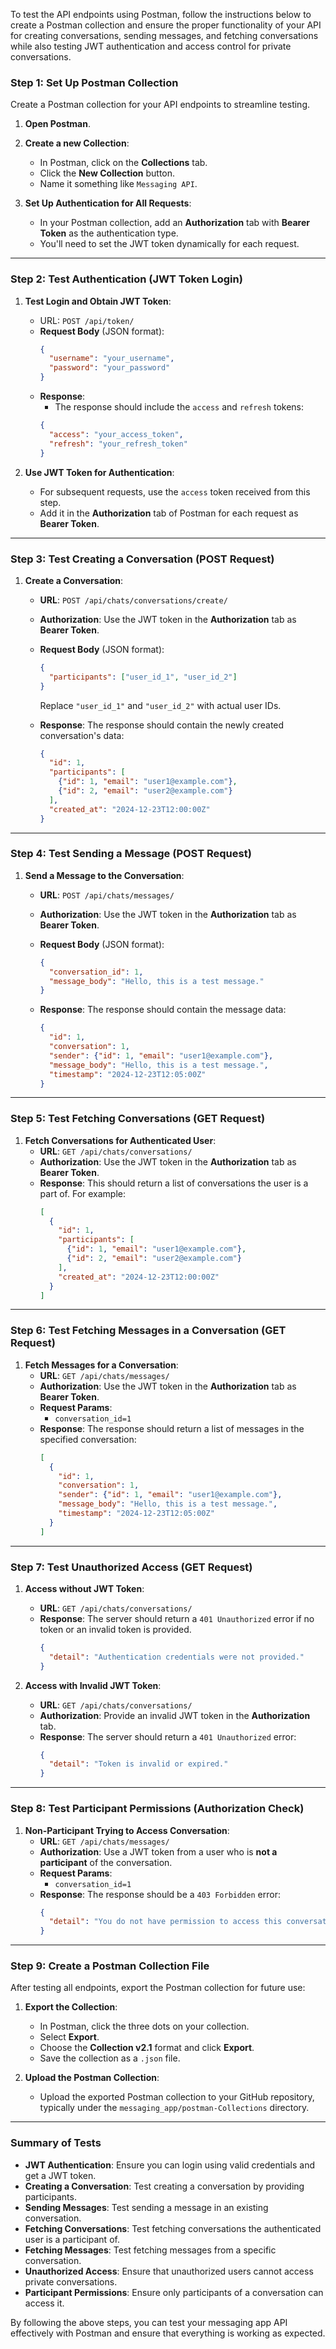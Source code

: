 To test the API endpoints using Postman, follow the instructions below to create a Postman collection and ensure the proper functionality of your API for creating conversations, sending messages, and fetching conversations while also testing JWT authentication and access control for private conversations.

### Step 1: **Set Up Postman Collection**
Create a Postman collection for your API endpoints to streamline testing.

1. **Open Postman**.
2. **Create a new Collection**:
    - In Postman, click on the **Collections** tab.
    - Click the **New Collection** button.
    - Name it something like `Messaging API`.

3. **Set Up Authentication for All Requests**:
    - In your Postman collection, add an **Authorization** tab with **Bearer Token** as the authentication type.
    - You'll need to set the JWT token dynamically for each request.

---

### Step 2: **Test Authentication (JWT Token Login)**

1. **Test Login and Obtain JWT Token**:
    - URL: `POST /api/token/`
    - **Request Body** (JSON format):
      ```json
      {
        "username": "your_username",
        "password": "your_password"
      }
      ```
    - **Response**:
      - The response should include the `access` and `refresh` tokens:
      ```json
      {
        "access": "your_access_token",
        "refresh": "your_refresh_token"
      }
      ```

2. **Use JWT Token for Authentication**:
    - For subsequent requests, use the `access` token received from this step.
    - Add it in the **Authorization** tab of Postman for each request as **Bearer Token**.

---

### Step 3: **Test Creating a Conversation (POST Request)**

1. **Create a Conversation**:
    - **URL**: `POST /api/chats/conversations/create/`
    - **Authorization**: Use the JWT token in the **Authorization** tab as **Bearer Token**.
    - **Request Body** (JSON format):
      ```json
      {
        "participants": ["user_id_1", "user_id_2"]
      }
      ```
      Replace `"user_id_1"` and `"user_id_2"` with actual user IDs.

    - **Response**:
      The response should contain the newly created conversation's data:
      ```json
      {
        "id": 1,
        "participants": [
          {"id": 1, "email": "user1@example.com"},
          {"id": 2, "email": "user2@example.com"}
        ],
        "created_at": "2024-12-23T12:00:00Z"
      }
      ```

---

### Step 4: **Test Sending a Message (POST Request)**

1. **Send a Message to the Conversation**:
    - **URL**: `POST /api/chats/messages/`
    - **Authorization**: Use the JWT token in the **Authorization** tab as **Bearer Token**.
    - **Request Body** (JSON format):
      ```json
      {
        "conversation_id": 1,
        "message_body": "Hello, this is a test message."
      }
      ```

    - **Response**:
      The response should contain the message data:
      ```json
      {
        "id": 1,
        "conversation": 1,
        "sender": {"id": 1, "email": "user1@example.com"},
        "message_body": "Hello, this is a test message.",
        "timestamp": "2024-12-23T12:05:00Z"
      }
      ```

---

### Step 5: **Test Fetching Conversations (GET Request)**

1. **Fetch Conversations for Authenticated User**:
    - **URL**: `GET /api/chats/conversations/`
    - **Authorization**: Use the JWT token in the **Authorization** tab as **Bearer Token**.
    - **Response**:
      This should return a list of conversations the user is a part of. For example:
      ```json
      [
        {
          "id": 1,
          "participants": [
            {"id": 1, "email": "user1@example.com"},
            {"id": 2, "email": "user2@example.com"}
          ],
          "created_at": "2024-12-23T12:00:00Z"
        }
      ]
      ```

---

### Step 6: **Test Fetching Messages in a Conversation (GET Request)**

1. **Fetch Messages for a Conversation**:
    - **URL**: `GET /api/chats/messages/`
    - **Authorization**: Use the JWT token in the **Authorization** tab as **Bearer Token**.
    - **Request Params**:
      - `conversation_id=1`
    - **Response**:
      The response should return a list of messages in the specified conversation:
      ```json
      [
        {
          "id": 1,
          "conversation": 1,
          "sender": {"id": 1, "email": "user1@example.com"},
          "message_body": "Hello, this is a test message.",
          "timestamp": "2024-12-23T12:05:00Z"
        }
      ]
      ```

---

### Step 7: **Test Unauthorized Access (GET Request)**

1. **Access without JWT Token**:
    - **URL**: `GET /api/chats/conversations/`
    - **Response**:
      The server should return a `401 Unauthorized` error if no token or an invalid token is provided.
      ```json
      {
        "detail": "Authentication credentials were not provided."
      }
      ```

2. **Access with Invalid JWT Token**:
    - **URL**: `GET /api/chats/conversations/`
    - **Authorization**: Provide an invalid JWT token in the **Authorization** tab.
    - **Response**:
      The server should return a `401 Unauthorized` error:
      ```json
      {
        "detail": "Token is invalid or expired."
      }
      ```

---

### Step 8: **Test Participant Permissions (Authorization Check)**

1. **Non-Participant Trying to Access Conversation**:
    - **URL**: `GET /api/chats/messages/`
    - **Authorization**: Use a JWT token from a user who is **not a participant** of the conversation.
    - **Request Params**:
      - `conversation_id=1`
    - **Response**:
      The response should be a `403 Forbidden` error:
      ```json
      {
        "detail": "You do not have permission to access this conversation."
      }
      ```

---

### Step 9: **Create a Postman Collection File**

After testing all endpoints, export the Postman collection for future use:

1. **Export the Collection**:
    - In Postman, click the three dots on your collection.
    - Select **Export**.
    - Choose the **Collection v2.1** format and click **Export**.
    - Save the collection as a `.json` file.

2. **Upload the Postman Collection**:
    - Upload the exported Postman collection to your GitHub repository, typically under the `messaging_app/postman-Collections` directory.

---

### Summary of Tests

- **JWT Authentication**: Ensure you can login using valid credentials and get a JWT token.
- **Creating a Conversation**: Test creating a conversation by providing participants.
- **Sending Messages**: Test sending a message in an existing conversation.
- **Fetching Conversations**: Test fetching conversations the authenticated user is a participant of.
- **Fetching Messages**: Test fetching messages from a specific conversation.
- **Unauthorized Access**: Ensure that unauthorized users cannot access private conversations.
- **Participant Permissions**: Ensure only participants of a conversation can access it.

By following the above steps, you can test your messaging app API effectively with Postman and ensure that everything is working as expected.
